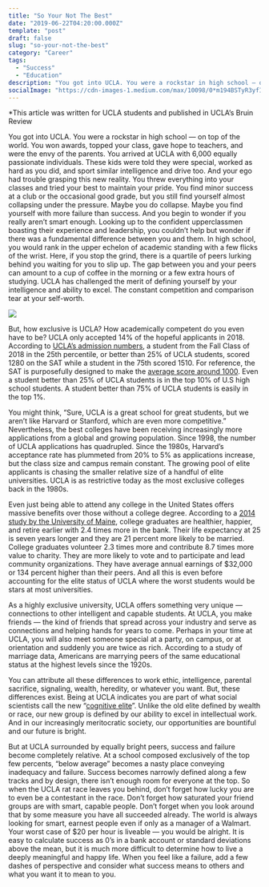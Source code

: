 ```yaml
---
title: "So Your Not The Best"
date: "2019-06-22T04:20:00.000Z"
template: "post"
draft: false
slug: "so-your-not-the-best"
category: "Career"
tags:
  - "Success"
  - "Education"
description: "You got into UCLA. You were a rockstar in high school — on top of the world. You won awards, topped your class, gave hope to teachers, and were the envy of the parents."
socialImage: "https://cdn-images-1.medium.com/max/10098/0*m194BSTyR3yfIbci"
---
```


\*This article was written for UCLA students and published in UCLA’s Bruin Review

You got into UCLA. You were a rockstar in high school — on top of the world. You won awards, topped your class, gave hope to teachers, and were the envy of the parents. You arrived at UCLA with 6,000 equally passionate individuals. These kids were told they were special, worked as hard as you did, and sport similar intelligence and drive too. And your ego had trouble grasping this new reality. You threw everything into your classes and tried your best to maintain your pride. You find minor success at a club or the occasional good grade, but you still find yourself almost collapsing under the pressure. Maybe you do collapse. Maybe you find yourself with more failure than success. And you begin to wonder if you really aren’t smart enough. Looking up to the confident upperclassmen boasting their experience and leadership, you couldn’t help but wonder if there was a fundamental difference between you and them. In high school, you would rank in the upper echelon of academic standing with a few flicks of the wrist. Here, if you stop the grind, there is a quartile of peers lurking behind you waiting for you to slip up. The gap between you and your peers can amount to a cup of coffee in the morning or a few extra hours of studying. UCLA has challenged the merit of defining yourself by your intelligence and ability to excel. The constant competition and comparison tear at your self-worth.

![](https://cdn-images-1.medium.com/max/10098/0*m194BSTyR3yfIbci)

But, how exclusive is UCLA? How academically competent do you even have to be? UCLA only accepted 14% of the hopeful applicants in 2018. According to [UCLA’s admission numbers](https://www.admission.ucla.edu/prospect/Adm_fr/Frosh_Prof18.htm), a student from the Fall Class of 2018 in the 25th percentile, or better than 25% of UCLA students, scored 1280 on the SAT while a student in the 75th scored 1510. For reference, the SAT is purposefully designed to make the [average score around 1000](https://collegereadiness.collegeboard.org/pdf/understanding-sat-scores.pdf). Even a student better than 25% of UCLA students is in the top 10% of U.S high school students. A student better than 75% of UCLA students is easily in the top 1%.

You might think, “Sure, UCLA is a great school for great students, but we aren’t like Harvard or Stanford, which are even more competitive.” Nevertheless, the best colleges have been receiving increasingly more applications from a global and growing population. Since 1998, the number of UCLA applications has quadrupled. Since the 1980s, Harvard’s acceptance rate has plummeted from 20% to 5% as applications increase, but the class size and campus remain constant. The growing pool of elite applicants is chasing the smaller relative size of a handful of elite universities. UCLA is as restrictive today as the most exclusive colleges back in the 1980s.

Even just being able to attend any college in the United States offers massive benefits over those without a college degree. According to a [2014 study by the University of Maine](https://www.luminafoundation.org/files/resources/its-not-just-the-money.pdf), college graduates are healthier, happier, and retire earlier with 2.4 times more in the bank. Their life expectancy at 25 is seven years longer and they are 21 percent more likely to be married. College graduates volunteer 2.3 times more and contribute 8.7 times more value to charity. They are more likely to vote and to participate and lead community organizations. They have average annual earnings of \$32,000 or 134 percent higher than their peers. And all this is even before accounting for the elite status of UCLA where the worst students would be stars at most universities.

As a highly exclusive university, UCLA offers something very unique — connections to other intelligent and capable students. At UCLA, you make friends — the kind of friends that spread across your industry and serve as connections and helping hands for years to come. Perhaps in your time at UCLA, you will also meet someone special at a party, on campus, or at orientation and suddenly you are twice as rich. According to a study of marriage data, Americans are marrying peers of the same educational status at the highest levels since the 1920s.

You can attribute all these differences to work ethic, intelligence, parental sacrifice, signaling, wealth, heredity, or whatever you want. But, these differences exist. Being at UCLA indicates you are part of what social scientists call the new “[cognitive elite](https://www.theatlantic.com/magazine/archive/2018/06/the-birth-of-a-new-american-aristocracy/559130/)”. Unlike the old elite defined by wealth or race, our new group is defined by our ability to excel in intellectual work. And in our increasingly meritocratic society, our opportunities are bountiful and our future is bright.

But at UCLA surrounded by equally bright peers, success and failure become completely relative. At a school composed exclusively of the top few percents, “below average” becomes a nasty place conveying inadequacy and failure. Success becomes narrowly defined along a few tracks and by design, there isn’t enough room for everyone at the top. So when the UCLA rat race leaves you behind, don’t forget how lucky you are to even be a contestant in the race. Don’t forget how saturated your friend groups are with smart, capable people. Don’t forget when you look around that by some measure you have all succeeded already. The world is always looking for smart, earnest people even if only as a manager of a Walmart. Your worst case of \$20 per hour is liveable — you would be alright. It is easy to calculate success as 0’s in a bank account or standard deviations above the mean, but it is much more difficult to determine how to live a deeply meaningful and happy life. When you feel like a failure, add a few dashes of perspective and consider what success means to others and what you want it to mean to you.
